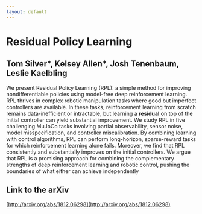 ```yaml
---
layout: default
---
```


# Residual Policy Learning
## Tom Silver\*, Kelsey Allen\*, Josh Tenenbaum, Leslie Kaelbling

We present Residual Policy Learning (RPL): a simple method for improving nondifferentiable policies using model-free deep reinforcement learning. RPL thrives in complex robotic manipulation tasks where good but imperfect controllers are available. In these tasks, reinforcement learning from scratch remains data-inefficient or intractable, but learning a __residual__ on top of the initial controller can yield substantial improvement. We study RPL in five challenging MuJoCo tasks involving partial observability, sensor noise, model misspecification, and controller miscalibration. By combining learning with control algorithms, RPL can perform long-horizon, sparse-reward tasks for which reinforcement learning alone fails. Moreover, we find that RPL consistently and substantially improves on the initial controllers. We argue that RPL is a promising approach for combining the complementary strengths of deep reinforcement learning and robotic control, pushing the boundaries of what either can achieve independently

## Link to the arXiv
[http://arxiv.org/abs/1812.06298](http://arxiv.org/abs/1812.06298)
